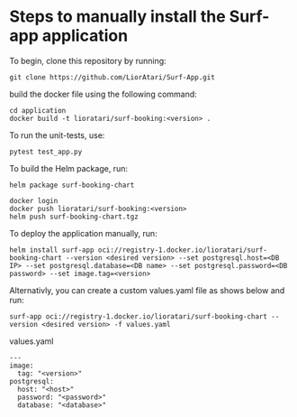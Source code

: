 # Steps to manually install the Surf-app application

To begin, clone this repository by running:
```
git clone https://github.com/LiorAtari/Surf-App.git
```

build the docker file using the following command:
```
cd application
docker build -t lioratari/surf-booking:<version> .
```

To run the unit-tests, use:
```
pytest test_app.py
```

To build the Helm package, run:
```
helm package surf-booking-chart
```

```
docker login
docker push lioratari/surf-booking:<version>
helm push surf-booking-chart.tgz
```
To deploy the application manually, run:
```
helm install surf-app oci://registry-1.docker.io/lioratari/surf-booking-chart --version <desired version> --set postgresql.host=<DB IP> --set postgresql.database=<DB name> --set postgresql.password=<DB password> --set image.tag=<version>
```
Alternativly, you can create a custom values.yaml file as shows below and run:  
```
surf-app oci://registry-1.docker.io/lioratari/surf-booking-chart --version <desired version> -f values.yaml
```
values.yaml
```
---
image:
  tag: "<version>"
postgresql:
  host: "<host>"
  password: "<password>"
  database: "<database>"
```

